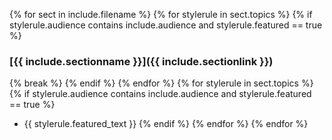 {% for sect in include.filename %}
    {% for stylerule in sect.topics %}
        {% if stylerule.audience contains include.audience and stylerule.featured == true %}
### [{{ include.sectionname }}]({{ include.sectionlink }})
{% break %}
        {% endif %}
    {% endfor %}
    {% for stylerule in sect.topics %}
        {% if stylerule.audience contains include.audience and stylerule.featured == true %}
* {{ stylerule.featured_text }}
        {% endif %}
    {% endfor %}
{% endfor %}
